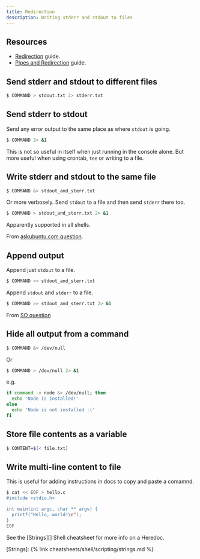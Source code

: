 ```yaml
---
title: Redirection
description: Writing stderr and stdout to files
---
```



## Resources

- [Redirection](https://github.com/MichaelCurrin/learn-to-code/blob/master/Shell/Bash/tutorials/redirection.md) guide.
- [Pipes and Redirection](https://github.com/MichaelCurrin/learn-to-code/blob/master/Shell/Bash/beginning_linux_programming/pipes_and_redirection.md) guide.


## Send stderr and stdout to different files

```sh
$ COMMAND > stdout.txt 2> stderr.txt
```


## Send stderr to stdout

Send any error output to the same place as where `stdout` is going.

```sh
$ COMMAND 2> &1
```

This is not so useful in itself when just running in the console alone. But more useful when using crontab, `tee` or writing to a file. 


## Write stderr and stdout to the same file

```sh
$ COMMAND &> stdout_and_sterr.txt
```

Or more verbosely. Send `stdout` to a file and then send `stderr` there too.

```sh
$ COMMAND > stdout_and_sterr.txt 2> &1
```


Apparently supported in all shells.

From [askubuntu.com question](https://askubuntu.com/questions/625224/how-to-redirect-stderr-to-a-file).


## Append output

Append just `stdout` to a file.

```sh
$ COMMAND >> stdout_and_sterr.txt
```

Append `stdout` and `stderr` to a file.

```sh
$ COMMAND >> stdout_and_sterr.txt 2> &1
```

From [SO question](https://stackoverflow.com/questions/876239/how-can-i-redirect-and-append-both-stdout-and-stderr-to-a-file-with-bash)


## Hide all output from a command


```sh
$ COMMAND &> /dev/null
```

Or

```sh
$ COMMAND > /dev/null 2> &1
```

e.g.

```sh
if command -v node &> /dev/null; then
  echo 'Node is installed!'
else
  echo 'Node is not installed :('
fi
```


## Store file contents as a variable

```sh
$ CONTENT=$(< file.txt)
```


## Write multi-line content to file 

This is useful for adding instructions in docs to copy and paste a comamnd.

```sh
$ cat << EOF > hello.c
#include <stdio.h>

int main(int argc, char ** argv) {
  printf("Hello, world!\n");
}
EOF
```

See the [Strings][] Shell cheatsheet for more info on a Heredoc.

[Strings]: {% link cheatsheets/shell/scripting/strings.md %}
